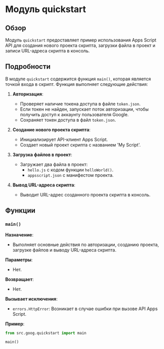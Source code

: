 # Модуль quickstart

## Обзор

Модуль `quickstart` предоставляет пример использования Apps Script API для создания нового проекта скрипта, загрузки файла в проект и записи URL-адреса скрипта в консоль.

## Подробности

В модуле `quickstart` содержится функция `main()`, которая является точкой входа в скрипт. Функция выполняет следующие действия:

1. **Авторизация**:
   - Проверяет наличие токена доступа в файле `token.json`.
   - Если токен не найден, запускает поток авторизации, чтобы получить доступ к аккаунту пользователя Google.
   - Сохраняет токен доступа в файл `token.json`.

2. **Создание нового проекта скрипта**:
   - Инициализирует API-клиент Apps Script.
   - Создает новый проект скрипта с названием 'My Script'.

3. **Загрузка файлов в проект**:
   - Загружает два файла в проект:
     - `hello.js` с кодом функции `helloWorld()`.
     - `appsscript.json` с манифестом проекта.

4. **Вывод URL-адреса скрипта**:
   - Выводит URL-адрес созданного проекта скрипта в консоль.

## Функции

### `main()`

**Назначение**:
- Выполняет основные действия по авторизации, созданию проекта, загрузке файлов и выводу URL-адреса скрипта.

**Параметры**:
- Нет.

**Возвращает**:
- Нет.

**Вызывает исключения**:
- `errors.HttpError`: Возникает в случае ошибки при вызове API Apps Script.

**Пример**:
```python
from src.goog.quickstart import main

main()